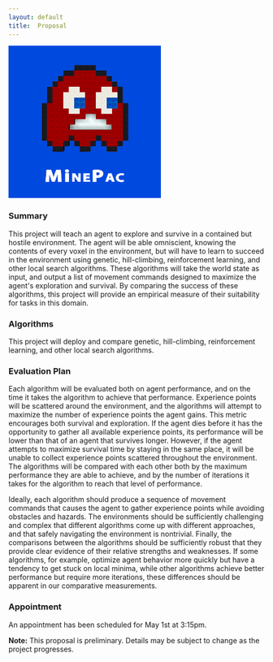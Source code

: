 ```yaml
---
layout:	default
title:	Proposal
---
```

<img src="media/Minecraft_PacMan_b.png" alt="MinePac Logo" style="height: 300px;" />

### Summary

This project will teach an agent to explore and survive in a contained but hostile environment. The agent will be able omniscient, knowing the contents of every voxel in the environment, but will have to learn to succeed in the environment using genetic, hill-climbing, reinforcement learning, and other local search algorithms. These algorithms will take the world state as input, and output a list of movement commands designed to maximize the agent's exploration and survival. By comparing the success of these algorithms, this project will provide an empirical measure of their suitability for tasks in this domain.

### Algorithms

This project will deploy and compare genetic, hill-climbing, reinforcement learning, and other local search algorithms.

### Evaluation Plan

Each algorithm will be evaluated both on agent performance, and on the time it takes the algorithm to achieve that performance. Experience points will be scattered around the environment, and the algorithms will attempt to maximize the number of experience points the agent gains. This metric encourages both survival and exploration. If the agent dies before it has the opportunity to gather all available experience points, its performance will be lower than that of an agent that survives longer. However, if the agent attempts to maximize survival time by staying in the same place, it will be unable to collect experience points scattered throughout the environment. The algorithms will be compared with each other both by the maximum performance they are able to achieve, and by the number of iterations it takes for the algorithm to reach that level of performance.

Ideally, each algorithm should produce a sequence of movement commands that causes the agent to gather experience points while avoiding obstacles and hazards. The environments should be sufficiently challenging and complex that different algorithms come up with different approaches, and that safely navigating the environment is nontrivial. Finally, the comparisons between the algorithms should be sufficiently robust that they provide clear evidence of their relative strengths and weaknesses. If some algorithms, for example, optimize agent behavior more quickly but have a tendency to get stuck on local minima, while other algorithms achieve better performance but require more iterations, these differences should be apparent in our comparative measurements.

### Appointment
An appointment has been scheduled for May 1st at 3:15pm.

**Note:** This proposal is preliminary. Details may be subject to change as the project progresses.
